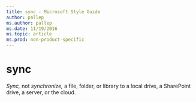 ```yaml
---
title: sync - Microsoft Style Guide
author: pallep
ms.author: pallep
ms.date: 11/19/2016
ms.topic: article
ms.prod: non-product-specific
---
```


# sync

*Sync,* not *synchronize,* a file, folder, or library to a local drive, a SharePoint drive, a server, or the cloud. 

